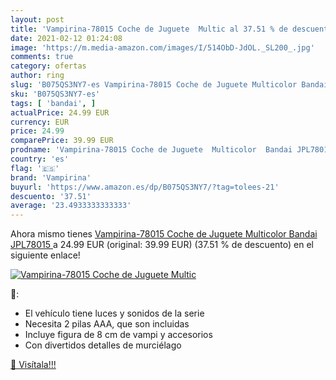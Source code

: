 ```yaml
---
layout: post
title: 'Vampirina-78015 Coche de Juguete  Multic al 37.51 % de descuento'
date: 2021-02-12 01:24:08
image: 'https://m.media-amazon.com/images/I/514ObD-JdOL._SL200_.jpg'
comments: true
category: ofertas
author: ring
slug: 'B075QS3NY7-es Vampirina-78015 Coche de Juguete Multicolor Bandai JPL78015'
sku: 'B075QS3NY7-es'
tags: [ 'bandai', ]
actualPrice: 24.99 EUR
currency: EUR
price: 24.99
comparePrice: 39.99 EUR
prodname: 'Vampirina-78015 Coche de Juguete  Multicolor  Bandai JPL78015 '
country: 'es'
flag: '🇪🇸'
brand: 'Vampirina'
buyurl: 'https://www.amazon.es/dp/B075QS3NY7/?tag=tolees-21'
descuento: '37.51'
average: '23.4933333333333'
---
```


Ahora mismo tienes [Vampirina-78015 Coche de Juguete  Multicolor  Bandai JPL78015 ](https://www.amazon.es/dp/B075QS3NY7/?tag=tolees-21) a 24.99 EUR (original: 39.99 EUR) (37.51 %  de descuento) en el siguiente enlace!

[![Vampirina-78015 Coche de Juguete  Multic](https://m.media-amazon.com/images/I/514ObD-JdOL._SL200_.jpg)](https://www.amazon.es/dp/B075QS3NY7/?tag=tolees-21)

🔎:

- El vehículo tiene luces y sonidos de la serie
- Necesita 2 pilas AAA, que son incluidas
- Incluye figura de 8 cm de vampi y accesorios
- Con divertidos detalles de murciélago

[🛒 Visítala!!!](https://www.amazon.es/dp/B075QS3NY7/?tag=tolees-21)
